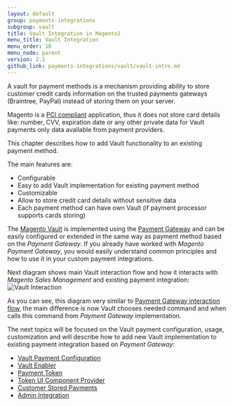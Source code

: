 ```yaml
---
layout: default
group: payments-integrations
subgroup: vault
title: Vault Integration in Magento2
menu_title: Vault Integration
menu_order: 10
menu_node: parent
version: 2.1
github_link: payments-integrations/vault/vault-intro.md
---
```


A vault for payment methods is a mechanism providing ability to store customer credit cards information on the trusted payments gateways (Braintree, PayPal) instead of storing them on your server.

Magento is a [PCI compliant](https://www.pcisecuritystandards.org/) application, thus it does not store card details like: number,
CVV, expiration date or any other private data for Vault payments only data available from payment providers.

This chapter describes how to add Vault functionality to an existing payment method.

The main features are:

* Configurable
* Easy to add Vault implementation for existing payment method
* Customizable
* Allow to store credit card details without sensitive data
* Each payment method can have own Vault (if payment processor supports cards storing)

The [Magento Vault]({{site.mage2100url}}app/code/Magento/Vault) is implemented using the [Payment Gateway]({{site.gdeurl}}payments-integrations/bk-payments-integrations.html) and
can be easily configured or extended in the same way as payment method based on the _Payment Gateway_.
If you already have worked with _Magento Payment Gateway_, you would easily understand common principles and how to use
it in your custom payment integrations.

Next diagram shows main Vault interaction flow and how it interacts with _Magento Sales Management_ and existing payment integration:
![Vault Interaction]({{site.baseurl}}common/images/payments-integrations/vault_interaction_flow.png)

As you can see, this diagram very similar to [Payment Gateway interaction flow]({{site.gdeurl21}}payment-integrations/payment-gateway/payment-gateway-intro.html), the main difference
is now Vault chooses needed command and when calls this command from _Payment Gateway_ implementation.

The next topics will be focused on the Vault payment configuration, usage, customization and will describe how to add new Vault 
implementation to existing payment integration based on _Payment Gateway_:

 - [Vault Payment Configuration]({{site.gdeurl21}}payments-integrations/vault/configuration.html)
 - [Vault Enabler]({{site.gdeurl21}}payments-integrations/vault/enabler.html)
 - [Payment Token]({{site.gdeurl21}}payments-integrations/vault/payment-token.html)
 - [Token UI Component Provider]({{site.gdeurl21}}payments-integrations/vault/token-ui-component-provider.html)
 - [Customer Stored Payments]({{site.gdeurl21}}payments-integrations/vault/customer-stored-payments.html)
 - [Admin Integration]({{site.gdeurl21}}payments-integrations/vault/admin-integration.html)